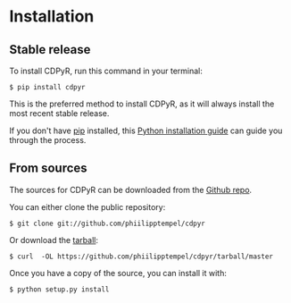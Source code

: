Installation
============

Stable release
--------------

To install CDPyR, run this command in your terminal:

``` {.sourceCode .console}
$ pip install cdpyr
```

This is the preferred method to install CDPyR, as it will always install
the most recent stable release.

If you don't have [pip](https://pip.pypa.io) installed, this [Python
installation
guide](http://docs.python-guide.org/en/latest/starting/installation/)
can guide you through the process.

From sources
------------

The sources for CDPyR can be downloaded from the [Github
repo](https://github.com/phiilipptempel/cdpyr).

You can either clone the public repository:

``` {.sourceCode .console}
$ git clone git://github.com/phiilipptempel/cdpyr
```

Or download the
[tarball](https://github.com/phiilipptempel/cdpyr/tarball/master):

``` {.sourceCode .console}
$ curl  -OL https://github.com/phiilipptempel/cdpyr/tarball/master
```

Once you have a copy of the source, you can install it with:

``` {.sourceCode .console}
$ python setup.py install
```
